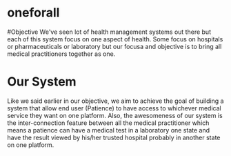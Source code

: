 # oneforall

#Objective
We've seen lot of health management systems out there but each of this system focus on one aspect of health. Some focus on hospitals or pharmaceuticals or laboratory but our focusa and objective is to bring all medical practitioners together as one.

# Our System
Like we said earlier in our objective, we aim to achieve the goal of building a system that allow end user (Patience) to have access to whichever medical service they want on one platform. Also, the awesomeness of our system is the inter-connection feature between all the medical practitioner which means a patience can have a medical test in a laboratory one state and have the result viewed by his/her trusted hospital probably in another state on one platform.